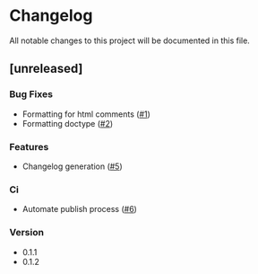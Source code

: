 # Changelog

All notable changes to this project will be documented in this file.

## [unreleased]

### Bug Fixes

- Formatting for html comments ([#1](https://github.com/bram209/leptosfmt/issues/1))
- Formatting doctype ([#2](https://github.com/bram209/leptosfmt/issues/2))

### Features

- Changelog generation ([#5](https://github.com/bram209/leptosfmt/issues/5))

### Ci

- Automate publish process ([#6](https://github.com/bram209/leptosfmt/issues/6))

### Version

- 0.1.1
- 0.1.2

<!-- generated by git-cliff -->
